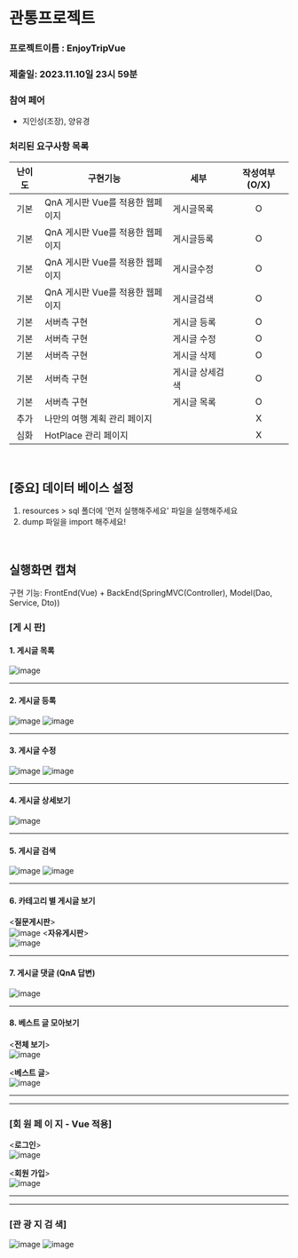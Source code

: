 # 관통프로젝트
### 프로젝트이름 : EnjoyTripVue
### 제출일: 2023.11.10일 23시 59분

### 참여 페어
- 지인성(조장), 양유경

### 처리된 요구사항 목록
|난이도|구현기능|세부|작성여부(O/X)|
|:---:|---|---|:---:|
|기본|QnA 게시판 Vue를 적용한 웹페이지|게시글목록|O|
|기본|QnA 게시판 Vue를 적용한 웹페이지|게시글등록|O|
|기본|QnA 게시판 Vue를 적용한 웹페이지|게시글수정|O|
|기본|QnA 게시판 Vue를 적용한 웹페이지|게시글검색|O|
|기본|서버측 구현|게시글 등록|O|
|기본|서버측 구현|게시글 수정|O|
|기본|서버측 구현|게시글 삭제|O|
|기본|서버측 구현|게시글 상세검색|O|
|기본|서버측 구현|게시글 목록|O|
|추가|나만의 여행 계획 관리 페이지||X|
|심화|HotPlace 관리  페이지||X|

<br/>

## [중요] 데이터 베이스 설정
1. resources > sql 폴더에 '먼저 실행해주세요' 파일을 실행해주세요
2. dump 파일을 import 해주세요!
<br/>

## 실행화면 캡쳐
구현 기능: FrontEnd(Vue) + BackEnd(SpringMVC(Controller), Model(Dao, Service, Dto))

### [게 시 판]

#### 1. 게시글 목록
![image](/uploads/e794f830c669ab7a688673aca96b4eae/image.png)

---

#### 2. 게시글 등록
![image](/uploads/63284e96393588f47cefba92ba32c081/image.png)
![image](/uploads/32e5f6f90cfc2c6d11a0333f9fadd9cc/image.png)

---

#### 3. 게시글 수정
![image](/uploads/1379e822fde7704651b3f7f02d6b1b70/image.png)
![image](/uploads/5f3cf13a3a54e235d224ae5b6e0cbcb9/image.png)

---

#### 4. 게시글 상세보기
![image](/uploads/83df659430763695ba1af5acb5f62a4a/image.png)

---

#### 5. 게시글 검색
![image](/uploads/cbc585689c3065744eccbf7be663042e/image.png)
![image](/uploads/dfbf5550b9b0eb38b6badd80aecfd8f2/image.png)

---

#### 6. 카테고리 별 게시글 보기
<__질문게시판__> <br/>
![image](/uploads/d3c00b66f7053cc39b5c7f14465f5fd6/image.png)
<__자유게시판__> <br/>
![image](/uploads/dd42605c4c2058631e76d10cb8ec3db3/image.png)

---

#### 7. 게시글 댓글 (QnA 답변) 
![image](/uploads/2f2021f75c59b07967e884ff2d179f09/image.png)

---

#### 8. 베스트 글 모아보기
<__전체 보기__> <br/>
![image](/uploads/766a9c87047c7c742e0874f9045c450a/image.png)

<__베스트 글__> <br/>
![image](/uploads/401ab0a6916ef694487e379386f08045/image.png)

---
---

### [회 원 페 이 지 - Vue 적용]
<__로그인__> <br/>
![image](/uploads/8a1258d51124a6a40e39b23e34e42806/image.png)

<__회원 가입__> <br/>
![image](/uploads/595a8a020a3660fd876154cc503f40ec/image.png)

---
---

### [관 광 지 검 색]
![image](/uploads/408ad4b99552247ca089d9f3f05f5967/image.png)
![image](/uploads/d46eb648a1395929559abbf937a4713f/image.png)


